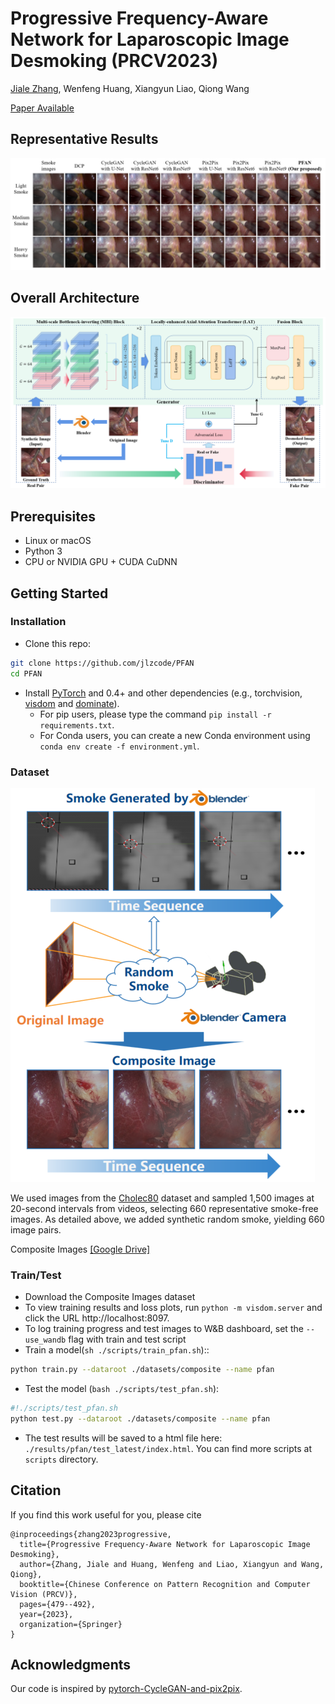 # Progressive Frequency-Aware Network for Laparoscopic Image Desmoking (PRCV2023)
[Jiale Zhang](https://github.com/jlzcode/), Wenfeng Huang, Xiangyun Liao, Qiong Wang

[Paper Available](https://arxiv.org/abs/2312.12023)



## Representative Results
![representive_results](2.png)

## Overall Architecture
![architecture](/1.png)

## Prerequisites
- Linux or macOS
- Python 3
- CPU or NVIDIA GPU + CUDA CuDNN

## Getting Started
### Installation

- Clone this repo:
```bash
git clone https://github.com/jlzcode/PFAN
cd PFAN
```

- Install [PyTorch](http://pytorch.org) and 0.4+ and other dependencies (e.g., torchvision, [visdom](https://github.com/facebookresearch/visdom) and [dominate](https://github.com/Knio/dominate)).
  - For pip users, please type the command `pip install -r requirements.txt`.
  - For Conda users, you can create a new Conda environment using `conda env create -f environment.yml`.


### Dataset

![dataset](/3.png)

We used images from the [Cholec80](http://camma.u-strasbg.fr/datasets) dataset and sampled 1,500 images at 20-second intervals from videos, selecting 660 representative smoke-free images. As detailed above, we added synthetic random smoke, yielding 660 image pairs.

Composite Images [[Google Drive]](https://drive.google.com/file/d/1n_-AzgmQcUWt9VMkTvuZnewJXNHCB7_o/view?usp=drive_link)


### Train/Test
- Download the Composite Images dataset
- To view training results and loss plots, run `python -m visdom.server` and click the URL http://localhost:8097.
- To log training progress and test images to W&B dashboard, set the `--use_wandb` flag with train and test script
- Train a model(`sh ./scripts/train_pfan.sh`)::
```bash
python train.py --dataroot ./datasets/composite --name pfan
```

- Test the model (`bash ./scripts/test_pfan.sh`):
```bash
#!./scripts/test_pfan.sh
python test.py --dataroot ./datasets/composite --name pfan
```
- The test results will be saved to a html file here: `./results/pfan/test_latest/index.html`. You can find more scripts at `scripts` directory.


## Citation
If you find this work useful for you, please cite
```
@inproceedings{zhang2023progressive,
  title={Progressive Frequency-Aware Network for Laparoscopic Image Desmoking},
  author={Zhang, Jiale and Huang, Wenfeng and Liao, Xiangyun and Wang, Qiong},
  booktitle={Chinese Conference on Pattern Recognition and Computer Vision (PRCV)},
  pages={479--492},
  year={2023},
  organization={Springer}
}
```

## Acknowledgments
Our code is inspired by [pytorch-CycleGAN-and-pix2pix](https://github.com/junyanz/pytorch-CycleGAN-and-pix2pix).
